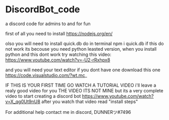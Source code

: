 # DiscordBot_code
a discord code for admins to and for fun

first of all you need to install 
https://nodejs.org/en/

olso you will need to install quick.db 
do in terminal npm i quick.db
if this do not work its becouse you need python leasted version, when you install python and this dont work try watching this video:
https://www.youtube.com/watch?v=-U2-rRxhpx8

and you will need your text editor if you dont have one download this one 
https://code.visualstudio.com/?wt.mc_

IF THIS IS YOUR FIRST TIME GO WATCH A TUTORIAL VIDEO i'll leave a realy good video for you THE VIDEO ITS NOT MINE 
but its a very complete video to start creating a discord bot
https://www.youtube.com/watch?v=X_qg0Ut9nU8 after you watch that video read "install steps"

For additional help contact me in discord, DUNNERツ#7496
